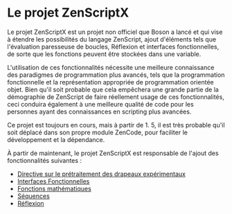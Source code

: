# Le projet ZenScriptX

Le projet ZenScriptX est un projet non officiel que Boson a lancé et qui vise à étendre les possibilités du langage ZenScript, ajout d'éléments tels que l'évaluation paresseuse de boucles, Réflexion et interfaces fonctionnelles, de sorte que les fonctions peuvent être stockées dans une variable.

L'utilisation de ces fonctionnalités nécessite une meilleure connaissance des paradigmes de programmation plus avancés, tels que la programmation fonctionnelle et la représentation appropriée de programmation orientée objet. Bien qu'il soit probable que cela empêchera une grande partie de la démographie de ZenScript de faire réellement usage de ces fonctionnalités, ceci conduira également à une meilleure qualité de code pour les personnes ayant des connaissances en scripting plus avancées.

Ce projet est toujours en cours, mais à partir de 1. 5, il est très probable qu'il soit déplacé dans son propre module ZenCode, pour faciliter le développement et la dépendance.

À partir de maintenant, le projet ZenScriptX est responsable de l'ajout des fonctionnalités suivantes :

- [Directive sur le prétraitement des drapeaux expérimentaux](/Mods/Boson/Preprocessor/Exp/)
- [Interfaces Fonctionnelles](/Mods/Boson/Functions/Concept/)
- [Fonctions mathématiques](/Mods/Boson/Math/Concept/)
- [Séquences](/Mods/Boson/Sequences/Concept/)
- [Réflexion](/Mods/Boson/Reflection/Concept/)
